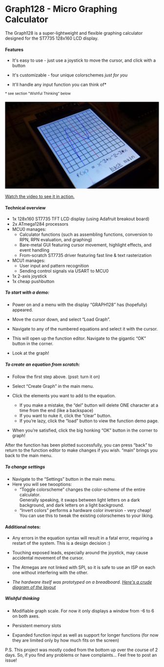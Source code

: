 # Graph128 - Micro Graphing Calculator

The Graph128 is a super-lightweight and flexible graphing calculator designed for the ST7735 128x160 LCD display.  

#### Features

* It's easy to use - just use a joystick to move the cursor, and click with a button

* It's customizable - four unique colorschemes *just for you*

* It'll handle any input function you can think of*

<sup>* see section "Wishful Thinking" below</sup>

![graph screen](/graph_screen.jpg?raw=true)

[Watch the video to see it in action.](https://www.youtube.com/watch?v=kQ2EMQ__5mo)

#### Technical overview

- 1x 128x160 ST7735 TFT LCD display (using Adafruit breakout board)
- 2x ATmega1284 processors
- MCU0 manages:
  - Calculator functions (such as assembling functions, conversion to RPN, RPN evaluation, and graphing)
  - Bare-metal GUI featuring cursor movement, highlight effects, and event handling
  - From-scratch ST7735 driver featuring fast line & text rasterization
- MCU1 manages:
  - User input and pattern recognition
  - Sending control signals via USART to MCU0
- 1x 2-axis joystick
- 1x cheap pushbutton

##### To start with a demo:
 
- Power on and a menu with the display “GRAPH128” has (hopefully) appeared.

- Move the cursor down, and select “Load Graph”.

- Navigate to any of the numbered equations and select it with the cursor.

- This will open up the function editor.  Navigate to the gigantic “OK” button in the corner.

- Look at the graph!

##### To create an equation from scratch:

  - Follow the first step above. (psst: turn it on)
  
  - Select “Create Graph” in the main menu.
  
  - Click the elements you want to add to the equation.

    - If you make a mistake, the “del” button will delete ONE character at a time from the end (like a backspace)
    - If you want to nuke it, click the “clear” button.
    - If you’re lazy, click the “load” button to view the function demo page.
    
  - When you’re satisfied, click the big honking “OK” button in the corner to graph!

After the function has been plotted successfully, you can press “back” to return to the function editor to make changes if you wish.  “main” brings you back to the main menu.

##### To change settings
  - Navigate to the “Settings” button in the main menu.
  - Here you will see twooptions:
    - “Toggle colorscheme”
changes the color-scheme of the entire calculator.  
Generally speaking, it swaps between light letters on a dark background, and dark letters on a light background.
    - “Invert colors”
performs a hardware color inversion - very cheap!  
You can use this to tweak the existing colorschemes to your liking.


#### Additional notes:
* Any errors in the equation syntax will result in a fatal error, requiring a restart of the system. This is a design decision :)

* Touching exposed leads, especially around the joystick, may cause accidental movement of the cursor.

* The Atmegas are not linked with SPI, so it is safe to use an ISP on each one without interfering with the other.

* *The hardware itself was prototyped on a breadboard.  [Here's a crude diagram of the layout](/hw_layout.png)*

##### Wishful thinking

* Modifiable graph scale.  For now it only displays a window from -6 to 6 on both axes.

* Persistent memory slots

* Expanded function input as well as support for longer functions (for now they are limited only by how much fits on the screen)



P.S. This project was mostly coded from the bottom up over the course of 2 days.
So, if you find any problems or have complaints...
Feel free to post an issue!
